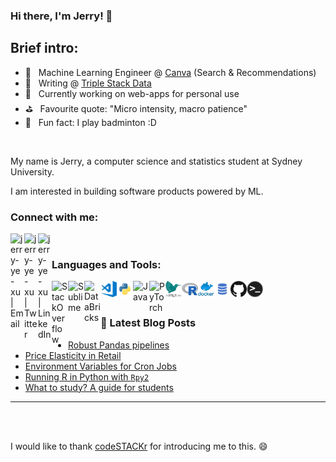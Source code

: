 ### Hi there, I'm Jerry! 👋

## Brief intro:
- 🎨 &nbsp; Machine Learning Engineer @ [Canva](https://www.canva.com/) (Search & Recommendations)
- 🌱 &nbsp; Writing @ [Triple Stack Data](https://www.triple-stack-data.io/posts/)
- 🐝 &nbsp; Currently working on web-apps for personal use
- ⛳ &nbsp; Favourite quote: "Micro intensity, macro patience"
- 🏸 &nbsp; Fun fact: I play badminton :D

<br/>

My name is Jerry, a computer science and statistics student at Sydney University.

I am interested in building software products powered by ML.

### Connect with me:

[<img align="left" alt="jerry-ye-xu | Email " width="22px" src="https://cdn.jsdelivr.net/npm/simple-icons@v3/icons/mail-dot-ru.svg" />][email]
[<img align="left" alt="jerry-ye-xu | Twitter" width="22px" src="https://cdn.jsdelivr.net/npm/simple-icons@v3/icons/twitter.svg" />][twitter]
[<img align="left" alt="jerry-ye-xu | LinkedIn" width="22px" src="https://cdn.jsdelivr.net/npm/simple-icons@v3/icons/linkedin.svg" />][linkedin]

<br/>

### Languages and Tools:

<img align="left" alt="StackOverflow" width="26px" src="https://upload.wikimedia.org/wikipedia/commons/thumb/e/ef/Stack_Overflow_icon.svg/768px-Stack_Overflow_icon.svg.png"/>
<img align="left" alt="Sublime" width="26px" src="https://img.icons8.com/color/48/000000/sublime-text.png"/>
<img align="left" alt="DataBricks" width="26px" src="https://avatars0.githubusercontent.com/u/4998052"/>
<img align="left" alt="vsCode" width="26px" src="https://raw.githubusercontent.com/github/explore/80688e429a7d4ef2fca1e82350fe8e3517d3494d/topics/visual-studio-code/visual-studio-code.png"/>
<img align="left" alt="Python" width="26px" src="https://raw.githubusercontent.com/github/explore/80688e429a7d4ef2fca1e82350fe8e3517d3494d/topics/python/python.png" />
<img align="left" alt="Java" width="26px" src="https://img.icons8.com/color/48/000000/java-coffee-cup-logo.png" />
<img align="left" alt="PyTorch" width="26px" src="https://pytorch.org/assets/images/pytorch-logo.png"/>
<img align="left" alt="Latex" width="26px" src="https://raw.githubusercontent.com/github/explore/80688e429a7d4ef2fca1e82350fe8e3517d3494d/topics/latex/latex.png" />
<img align="left" alt="R" width="26px" src="https://raw.githubusercontent.com/github/explore/80688e429a7d4ef2fca1e82350fe8e3517d3494d/topics/r/r.png"/>
<img align="left" alt="Docker" width="26px" src="https://raw.githubusercontent.com/github/explore/80688e429a7d4ef2fca1e82350fe8e3517d3494d/topics/docker/docker.png" />
<img align="left" alt="SQL" width="26px" src="https://raw.githubusercontent.com/github/explore/80688e429a7d4ef2fca1e82350fe8e3517d3494d/topics/sql/sql.png"/>
<img align="left" alt="GitHub" width="26px" src="https://raw.githubusercontent.com/github/explore/78df643247d429f6cc873026c0622819ad797942/topics/github/github.png"/>
<img align="left" alt="terminal" width="26px" src="https://raw.githubusercontent.com/github/explore/80688e429a7d4ef2fca1e82350fe8e3517d3494d/topics/terminal/terminal.png" />

<br/>
<br/>

### 📕 Latest Blog Posts
<!-- BLOG-POST-LIST:START -->
- [Robust Pandas pipelines](https://triple-stack-data.netlify.app//python/data%20wrangling/pipelines/reproducible/software%20engineering/2021/08/01/robust-pandas-pipelines/)
- [Price Elasticity in Retail](https://triple-stack-data.netlify.app//price%20elasticity/demand%20modelling/python/machine%20learning/2021/07/27/price-elasticity-retail-analytics/)
- [Environment Variables for Cron Jobs](https://triple-stack-data.netlify.app//cron/bash/nifty%20tricks/software%20engineering/2021/07/19/env-var-cron-jobs/)
- [Running R in Python with `Rpy2`](https://triple-stack-data.netlify.app//machine%20learning/2021/07/10/using-r-in-python/)
- [What to study? A guide for students](https://triple-stack-data.netlify.app//musings/2021/07/03/what-to-study-a-guide-for-students/)
<!-- BLOG-POST-LIST:END -->

---

<br/>
<br/>

I would like to thank [codeSTACKr](https://www.youtube.com/watch?v=ECuqb5Tv9qI) for introducing me to this. :smile: 

[email]: mailto:jerryyexu@gmail.com
[twitter]: https://twitter.com/jerryyexu1
[linkedin]: https://linkedin.com/in/jerry-ye-xu/

